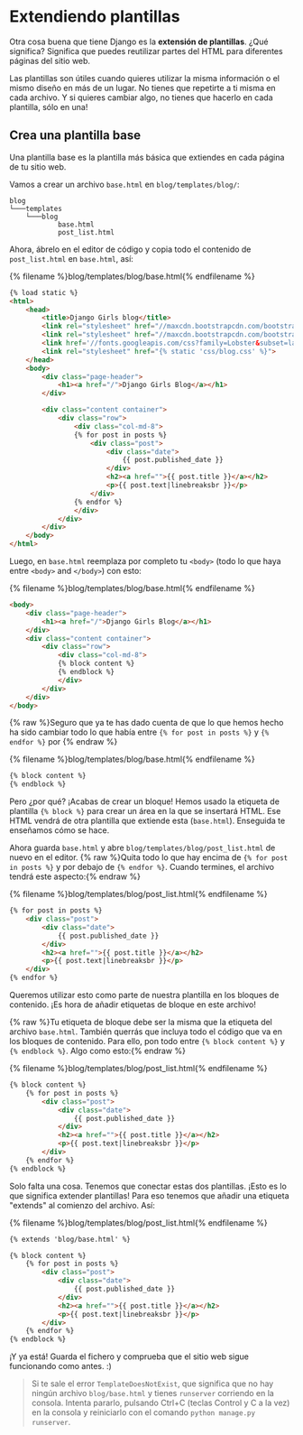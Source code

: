 # Extendiendo plantillas

Otra cosa buena que tiene Django es la **extensión de plantillas**. ¿Qué significa? Significa que puedes reutilizar partes del HTML para diferentes páginas del sitio web.

Las plantillas son útiles cuando quieres utilizar la misma información o el mismo diseño en más de un lugar. No tienes que repetirte a ti misma en cada archivo. Y si quieres cambiar algo, no tienes que hacerlo en cada plantilla, sólo en una!

## Crea una plantilla base

Una plantilla base es la plantilla más básica que extiendes en cada página de tu sitio web.

Vamos a crear un archivo `base.html` en `blog/templates/blog/`:

    blog
    └───templates
        └───blog
                base.html
                post_list.html
    

Ahora, ábrelo en el editor de código y copia todo el contenido de `post_list.html` en `base.html`, así:

{% filename %}blog/templates/blog/base.html{% endfilename %}

```html
{% load static %}
<html>
    <head>
        <title>Django Girls blog</title>
        <link rel="stylesheet" href="//maxcdn.bootstrapcdn.com/bootstrap/3.2.0/css/bootstrap.min.css">
        <link rel="stylesheet" href="//maxcdn.bootstrapcdn.com/bootstrap/3.2.0/css/bootstrap-theme.min.css">
        <link href='//fonts.googleapis.com/css?family=Lobster&subset=latin,latin-ext' rel='stylesheet' type='text/css'>
        <link rel="stylesheet" href="{% static 'css/blog.css' %}">
    </head>
    <body>
        <div class="page-header">
            <h1><a href="/">Django Girls Blog</a></h1>
        </div>

        <div class="content container">
            <div class="row">
                <div class="col-md-8">
                {% for post in posts %}
                    <div class="post">
                        <div class="date">
                            {{ post.published_date }}
                        </div>
                        <h2><a href="">{{ post.title }}</a></h2>
                        <p>{{ post.text|linebreaksbr }}</p>
                    </div>
                {% endfor %}
                </div>
            </div>
        </div>
    </body>
</html>
```

Luego, en `base.html` reemplaza por completo tu `<body>` (todo lo que haya entre `<body>` and `</body>`) con esto:

{% filename %}blog/templates/blog/base.html{% endfilename %}

```html
<body>
    <div class="page-header">
        <h1><a href="/">Django Girls Blog</a></h1>
    </div>
    <div class="content container">
        <div class="row">
            <div class="col-md-8">
            {% block content %}
            {% endblock %}
            </div>
        </div>
    </div>
</body>
```

{% raw %}Seguro que ya te has dado cuenta de que lo que hemos hecho ha sido cambiar todo lo que había entre `{% for post in posts %}` y `{% endfor %}` por {% endraw %}

{% filename %}blog/templates/blog/base.html{% endfilename %}

```html
{% block content %}
{% endblock %}
```

Pero ¿por qué? ¡Acabas de crear un bloque! Hemos usado la etiqueta de plantilla `{% block %}` para crear un área en la que se insertará HTML. Ese HTML vendrá de otra plantilla que extiende esta (`base.html`). Enseguida te enseñamos cómo se hace.

Ahora guarda `base.html` y abre `blog/templates/blog/post_list.html` de nuevo en el editor. {% raw %}Quita todo lo que hay encima de `{% for post in posts %}` y por debajo de `{% endfor %}`. Cuando termines, el archivo tendrá este aspecto:{% endraw %}

{% filename %}blog/templates/blog/post_list.html{% endfilename %}

```html
{% for post in posts %}
    <div class="post">
        <div class="date">
            {{ post.published_date }}
        </div>
        <h2><a href="">{{ post.title }}</a></h2>
        <p>{{ post.text|linebreaksbr }}</p>
    </div>
{% endfor %}
```

Queremos utilizar esto como parte de nuestra plantilla en los bloques de contenido. ¡Es hora de añadir etiquetas de bloque en este archivo!

{% raw %}Tu etiqueta de bloque debe ser la misma que la etiqueta del archivo `base.html`. También querrás que incluya todo el código que va en los bloques de contenido. Para ello, pon todo entre `{% block content %}` y `{% endblock %}`. Algo como esto:{% endraw %}

{% filename %}blog/templates/blog/post_list.html{% endfilename %}

```html
{% block content %}
    {% for post in posts %}
        <div class="post">
            <div class="date">
                {{ post.published_date }}
            </div>
            <h2><a href="">{{ post.title }}</a></h2>
            <p>{{ post.text|linebreaksbr }}</p>
        </div>
    {% endfor %}
{% endblock %}
```

Solo falta una cosa. Tenemos que conectar estas dos plantillas. ¡Esto es lo que significa extender plantillas! Para eso tenemos que añadir una etiqueta "extends" al comienzo del archivo. Así:

{% filename %}blog/templates/blog/post_list.html{% endfilename %}

```html
{% extends 'blog/base.html' %}

{% block content %}
    {% for post in posts %}
        <div class="post">
            <div class="date">
                {{ post.published_date }}
            </div>
            <h2><a href="">{{ post.title }}</a></h2>
            <p>{{ post.text|linebreaksbr }}</p>
        </div>
    {% endfor %}
{% endblock %}
```

¡Y ya está! Guarda el fichero y comprueba que el sitio web sigue funcionando como antes. :)

> Si te sale el error `TemplateDoesNotExist`, que significa que no hay ningún archivo `blog/base.html` y tienes `runserver` corriendo en la consola. Intenta pararlo, pulsando Ctrl+C (teclas Control y C a la vez) en la consola y reiniciarlo con el comando `python manage.py runserver`.